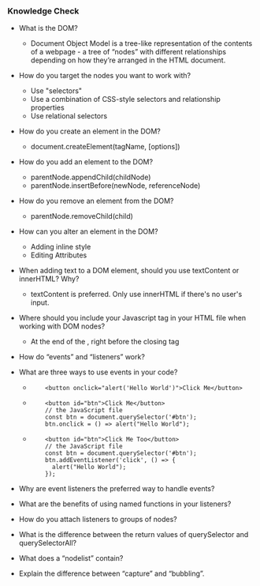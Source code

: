 ### Knowledge Check
- What is the DOM?
  - Document Object Model is a tree-like representation of the contents of a webpage - a tree of “nodes” with different relationships depending on how they’re arranged in the HTML document.
- How do you target the nodes you want to work with?
  - Use "selectors"
  - Use a combination of CSS-style selectors and relationship properties
  - Use relational selectors
- How do you create an element in the DOM?
  - document.createElement(tagName, [options])
- How do you add an element to the DOM?
  - parentNode.appendChild(childNode)
  - parentNode.insertBefore(newNode, referenceNode) 
- How do you remove an element from the DOM?
  - parentNode.removeChild(child)
- How can you alter an element in the DOM?
  - Adding inline style
  - Editing Attributes
- When adding text to a DOM element, should you use textContent or innerHTML? Why?
  - textContent is preferred. Only use innerHTML if there's no user's input.
- Where should you include your Javascript tag in your HTML file when working with DOM nodes?
  - At the end of the <body>, right before the </body> closing tag
- How do “events” and “listeners” work?

- What are three ways to use events in your code?
  - 		<button onclick="alert('Hello World')">Click Me</button>
  - 		<button id="btn">Click Me</button>
			// the JavaScript file
			const btn = document.querySelector('#btn');
			btn.onclick = () => alert("Hello World");
  - 		<button id="btn">Click Me Too</button>
			// the JavaScript file
			const btn = document.querySelector('#btn');
			btn.addEventListener('click', () => {
			  alert("Hello World");
			});

- Why are event listeners the preferred way to handle events?
- What are the benefits of using named functions in your listeners?
- How do you attach listeners to groups of nodes?
- What is the difference between the return values of querySelector and querySelectorAll?
- What does a “nodelist” contain?
- Explain the difference between “capture” and “bubbling”.
